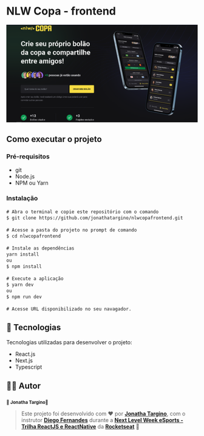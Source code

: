 # NLW Copa - frontend

![homepage](https://github.com/jonathatargino/nlwcopafrontend/blob/main/src/assets/homepage.png)

## Como executar o projeto
### Pré-requisitos
- git 
- Node.js
- NPM ou Yarn

### Instalação
```
# Abra o terminal e copie este repositório com o comando
$ git clone https://github.com/jonathatargino/nlwcopafrontend.git

# Acesse a pasta do projeto no prompt de comando 
$ cd nlwcopafrontend

# Instale as dependências
yarn install
ou
$ npm install

# Execute a aplicação
$ yarn dev
ou
$ npm run dev

# Acesse URL disponibilizado no seu navagador.
```

## 🚀 Tecnologias 
Tecnologias utilizadas para desenvolver o projeto:
- React.js
- Next.js
- Typescript

## 🦸‍♂️ **Autor**

<p>
 <sub><strong>🌟 Jonatha Targino🌟</strong></sub>
</p>

>Este projeto foi desenvolvido com ❤️ por **[Jonatha Targino](https://github.com/jonathaTargino)**, com o instrutor **[Diego Fernandes](https://www.linkedin.com/in/diego-schell-fernandes/)** durante a **[Next Level Week eSports - Trilha ReactJS e ReactNative](https://nextlevelweek.com/)** da **[Rocketseat](https://rocketseat.com.br)** 💜<br> 

